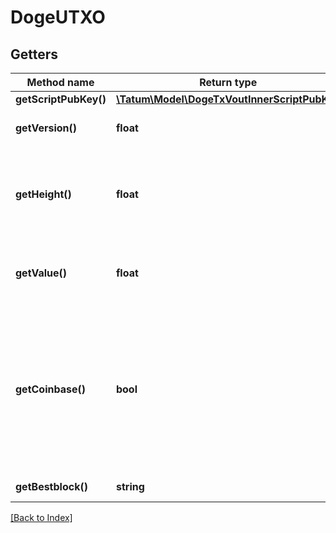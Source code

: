 # DogeUTXO

## Getters

Method name | Return type | Description | Notes
------------ | ------------- | ------------- | -------------
**getScriptPubKey()** | [**\Tatum\Model\DogeTxVoutInnerScriptPubKey**](DogeTxVoutInnerScriptPubKey.md) |  | [optional]
**getVersion()** | **float** | The version of the transaction | [optional]
**getHeight()** | **float** | The height (number) of the block where the transaction is included in | [optional]
**getValue()** | **float** | The amount of the UTXO (in 1/1000000 DOGE) | [optional]
**getCoinbase()** | **bool** | If set to "true", the transaction is a coinbase transaction (a transaction created by a Bitcoin miner to collect their reward) | [optional]
**getBestblock()** | **string** | The block hash | [optional]

[[Back to Index]](../index.md)
